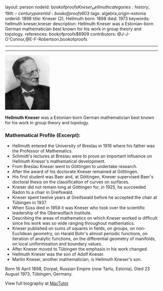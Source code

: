 layout: person
nodeid: bookofproofs$Kneser_Hellmuth
categories: history,19th-century
parentid: bookofproofs$603
tags: algebra,origin-estonia
orderid: 1898
title: Kneser (2), Hellmuth
born: 1898
died: 1973
keywords: hellmuth kneser,kneser
description: Hellmuth Kneser was a Estonian-born German mathematician best known for his work in group theory and topology.
references: bookofproofs$6909
contributors: @J-J-O'Connor,@E-F-Robertson,bookofproofs

---



---

![Kneser_Hellmuth.jpg](https://github.com/bookofproofs/bookofproofs.github.io/blob/main/_sources/_assets/images/portraits/Kneser_Hellmuth.jpg?raw=true)

**Hellmuth Kneser** was a Estonian-born German mathematician best known for his work in group theory and topology.

### Mathematical Profile (Excerpt):
* Hellmuth entered the University of Breslau in 1916 where his father was the Professor of Mathematics.
* Schmidt's lectures at Breslau were to prove an important influence on Hellmuth Kneser's mathematical development.
* From Breslau Kneser went to Göttingen to undertake research.
* After the award of his doctorate Kneser remained at Göttingen.
* His first student was Baer and, at Göttingen, Kneser supervised Baer's doctoral thesis on the classification of curves on surfaces.
* Kneser did not remain long at Göttingen for, in 1925, he succeeded Radon to a chair in Greifswald.
* Kneser spent twelve years at Greifswald before he accepted the chair at Tübingen in 1937.
* When Süss died in 1958 it was Kneser who took over the scientific leadership of the Oberwolfach Institute.
* Describing the areas of mathematics on which Kneser worked is difficult since his work was so wide ranging throughout mathematics.
* Kneser published on sums of squares in fields, on groups, on non-Euclidean geometry, on Harald Bohr's almost periodic functions, on iteration of analytic functions, on the differential geometry of manifolds, on local uniformisation and boundary values.
* After Kneser moved to Tübingen the emphasis in his work changed.
* Hellmuth Kneser was the son of Adolf Kneser.
* Martin Kneser, another mathematician, is Hellmuth Kneser's son.

Born 16 April 1898, Dorpat, Russian Empire (now Tartu, Estonia). Died 23 August 1973, Tübingen, Germany.

View full biography at [MacTutor](https://mathshistory.st-andrews.ac.uk/Biographies/Kneser_Hellmuth/)

